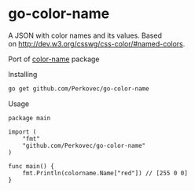 # go-color-name

A JSON with color names and its values. Based on http://dev.w3.org/csswg/css-color/#named-colors.

Port of [color-name](https://github.com/colorjs/color-name) package

Installing
```bash
go get github.com/Perkovec/go-color-name
```

Usage
```golang
package main

import (
    "fmt"
    "github.com/Perkovec/go-color-name"
)

func main() {
    fmt.Println(colorname.Name["red"]) // [255 0 0]
}
```